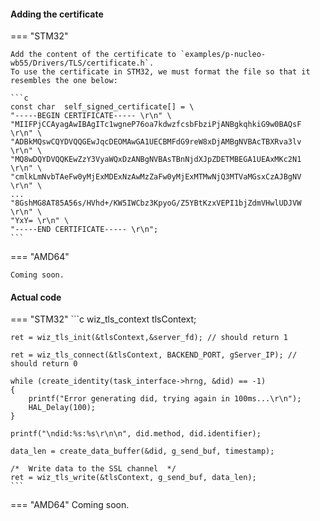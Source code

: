 #### Adding the certificate

=== "STM32"

    Add the content of the certificate to `examples/p-nucleo-wb55/Drivers/TLS/certificate.h`.
    To use the certificate in STM32, we must format the file so that it resembles the one below:

    ```c
    const char	self_signed_certificate[] =	\
    "-----BEGIN CERTIFICATE----- \r\n" \
    "MIIFPjCCAyagAwIBAgITc1wgneP76oa7kdwzfcsbFbziPjANBgkqhkiG9w0BAQsF \r\n" \
    "ADBkMQswCQYDVQQGEwJqcDEOMAwGA1UECBMFdG9reW8xDjAMBgNVBAcTBXRva3lv \r\n" \
    "MQ8wDQYDVQQKEwZzY3VyaWQxDzANBgNVBAsTBnNjdXJpZDETMBEGA1UEAxMKc2N1 \r\n" \
    "cmlkLmNvbTAeFw0yMjExMDExNzAwMzZaFw0yMjExMTMwNjQ3MTVaMGsxCzAJBgNV \r\n" \
    ...
    "8GshMG8AT85A56s/HVhd+/KW5IWCbz3KpyoG/Z5YBtKzxVEPI1bjZdmVHwlUDJVW \r\n" \
    "YxY= \r\n" \
    "-----END CERTIFICATE----- \r\n";
    ```

=== "AMD64"

    Coming soon.

#### Actual code


=== "STM32"
    ```c
    wiz_tls_context tlsContext;

	ret = wiz_tls_init(&tlsContext,&server_fd); // should return 1

	ret = wiz_tls_connect(&tlsContext, BACKEND_PORT, gServer_IP); // should return 0

    while (create_identity(task_interface->hrng, &did) == -1)
    {
        printf("Error generating did, trying again in 100ms...\r\n");
        HAL_Delay(100);
    }

    printf("\ndid:%s:%s\r\n\n", did.method, did.identifier);

    data_len = create_data_buffer(&did, g_send_buf, timestamp);

    /*  Write data to the SSL channel  */
    ret = wiz_tls_write(&tlsContext, g_send_buf, data_len);
    ```

=== "AMD64"
    Coming soon.
